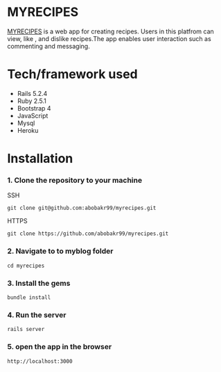 # MYRECIPES
[MYRECIPES](https://abobakr-myrecipes.herokuapp.com/) is a web app for creating recipes. Users in this platfrom can view, like , and dislike recipes.The app enables user interaction such as commenting and messaging.
# Tech/framework used
* Rails 5.2.4
* Ruby 2.5.1
* Bootstrap 4
* JavaScript
* Mysql
* Heroku
# Installation
### 1. Clone the repository to your machine

SSH
```
git clone git@github.com:abobakr99/myrecipes.git
```
HTTPS
```
git clone https://github.com/abobakr99/myrecipes.git
``` 
### 2. Navigate to to myblog folder 
``` 
cd myrecipes
```
### 3. Install the gems 
```
bundle install 
```
### 4. Run the server 
```
rails server 
```
### 5. open the app in the browser 
```
http://localhost:3000
```
